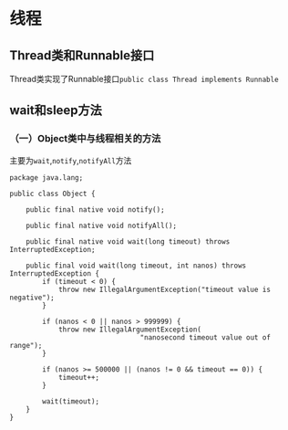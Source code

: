 # 线程
## Thread类和Runnable接口
Thread类实现了Runnable接口`public class Thread implements Runnable`

## wait和sleep方法
### （一）Object类中与线程相关的方法
主要为`wait`,`notify`,`notifyAll`方法
```
package java.lang;

public class Object {

    public final native void notify();

    public final native void notifyAll();
   
    public final native void wait(long timeout) throws InterruptedException;
   
    public final void wait(long timeout, int nanos) throws InterruptedException {
        if (timeout < 0) {
            throw new IllegalArgumentException("timeout value is negative");
        }

        if (nanos < 0 || nanos > 999999) {
            throw new IllegalArgumentException(
                                "nanosecond timeout value out of range");
        }

        if (nanos >= 500000 || (nanos != 0 && timeout == 0)) {
            timeout++;
        }

        wait(timeout);
    }
} 
```
